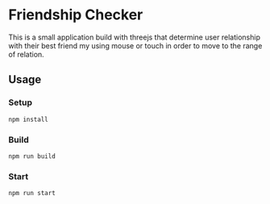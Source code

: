 # Friendship Checker

This is a small application build with threejs that determine user relationship with their best friend my using mouse or touch in order to move to the range of relation.

## Usage

### Setup

    npm install

### Build

    npm run build

### Start

    npm run start

